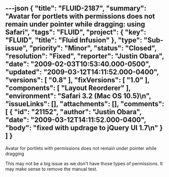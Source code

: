 ---json
{
  "title": "FLUID-2187",
  "summary": "Avatar for portlets with permissions does not remain under pointer while dragging: using Safari",
  "tags": "FLUID",
  "project": {
    "key": "FLUID",
    "title": "Fluid Infusion"
  },
  "type": "Sub-issue",
  "priority": "Minor",
  "status": "Closed",
  "resolution": "Fixed",
  "reporter": "Justin Obara",
  "date": "2009-02-03T10:53:40.000-0500",
  "updated": "2009-03-12T14:11:52.000-0400",
  "versions": [
    "0.8"
  ],
  "fixVersions": [
    "1.0"
  ],
  "components": [
    "Layout Reorderer"
  ],
  "environment": "Safari 3.2 (Mac OS 10.5)\n",
  "issueLinks": [],
  "attachments": [],
  "comments": [
    {
      "id": "21152",
      "author": "Justin Obara",
      "date": "2009-03-12T14:11:52.000-0400",
      "body": "fixed with updrage to jQuery UI 1.7\n"
    }
  ]
}
---
Avatar for portlets with permissions does not remain under pointer while dragging

This may not be a big issue as we don't have those types of permissions. It may make sense to remove the manual test.

        